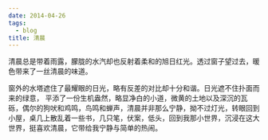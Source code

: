 ```yaml
---
date: 2014-04-26
tags:
  - blog
title: 清晨
---
```


清晨总是带着雨露，朦胧的水汽却也反射着柔和的旭日红光。透过窗子望过去，暖色带来了一丝清晨的味道。

<!--more-->

窗外的水塔遮住了最耀眼的日光，略有反差的对比却十分和谐。日光遮不住扑面而来的绿意， 平添了一份生机盎然，略显净白的小道，微黄的土地以及深沉的瓦砾，偶尔的狗吠和鸡鸣，鸟鸣和蝉声，清晨并非那么宁静，拗不过灯光，转眼回到小屋，桌几上散乱着一些书，几只笔，伏案，低头，回到我那小世界，沉浸在这大世界，挺喜欢清晨，它带给我宁静与简单的热闹。
